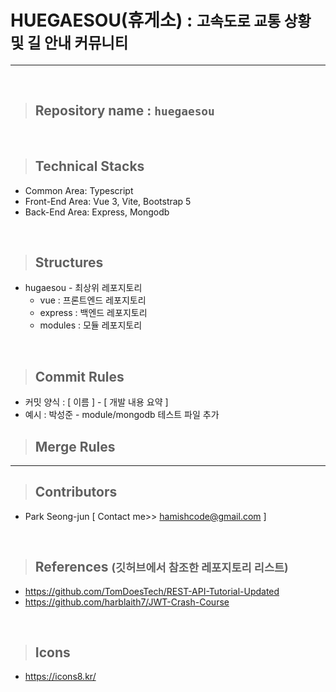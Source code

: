 # HUEGAESOU(휴게소) : <small>고속도로 교통 상황 및 길 안내 커뮤니티</small>

---

<br/>

> ## Repository name : `huegaesou`

<br/>

> ## Technical Stacks

- Common Area: Typescript
- Front-End Area: Vue 3, Vite, Bootstrap 5
- Back-End Area: Express, Mongodb

<br/>

> ## Structures

- hugaesou - 최상위 레포지토리
  - vue : 프론트엔드 레포지토리
  - express : 백엔드 레포지토리
  - modules : 모듈 레포지토리

<br/>

> ## Commit Rules
- 커밋 양식 : [ 이름 ] - [ 개발 내용 요약 ]
- 예시 : 박성준 - module/mongodb 테스트 파일 추가

> ## Merge Rules

---

> ## Contributors

- Park Seong-jun [ Contact me>> hamishcode@gmail.com ]

<br/>

> ## References <small>(깃허브에서 참조한 레포지토리 리스트)</small>

- https://github.com/TomDoesTech/REST-API-Tutorial-Updated
- https://github.com/harblaith7/JWT-Crash-Course

<br/>

> ## Icons

- https://icons8.kr/
